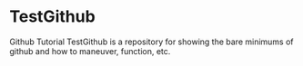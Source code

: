 # TestGithub
Github Tutorial
TestGithub is a repository for showing the bare minimums of github and how to maneuver, function, etc.